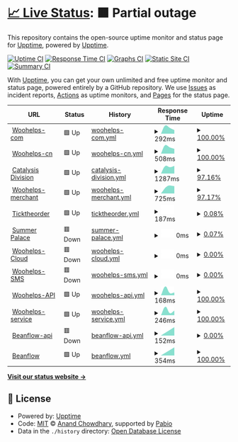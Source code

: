 # [📈 Live Status](https://demo.upptime.js.org): <!--live status--> **🟧 Partial outage**

This repository contains the open-source uptime monitor and status page for [Upptime](https://upptime.js.org), powered by [Upptime](https://github.com/upptime/upptime).

[![Uptime CI](https://github.com/martin-sun/woohelps-upptime/workflows/Uptime%20CI/badge.svg)](https://github.com/martin-sun/woohelps-upptime/actions?query=workflow%3A%22Uptime+CI%22)
[![Response Time CI](https://github.com/martin-sun/woohelps-upptime/workflows/Response%20Time%20CI/badge.svg)](https://github.com/martin-sun/woohelps-upptime/actions?query=workflow%3A%22Response+Time+CI%22)
[![Graphs CI](https://github.com/martin-sun/woohelps-upptime/workflows/Graphs%20CI/badge.svg)](https://github.com/martin-sun/woohelps-upptime/actions?query=workflow%3A%22Graphs+CI%22)
[![Static Site CI](https://github.com/martin-sun/woohelps-upptime/workflows/Static%20Site%20CI/badge.svg)](https://github.com/martin-sun/woohelps-upptime/actions?query=workflow%3A%22Static+Site+CI%22)
[![Summary CI](https://github.com/martin-sun/woohelps-upptime/workflows/Summary%20CI/badge.svg)](https://github.com/martin-sun/woohelps-upptime/actions?query=workflow%3A%22Summary+CI%22)

With [Upptime](https://upptime.js.org), you can get your own unlimited and free uptime monitor and status page, powered entirely by a GitHub repository. We use [Issues](https://github.com/upptime/upptime/issues) as incident reports, [Actions](https://github.com/martin-sun/woohelps-upptime/actions) as uptime monitors, and [Pages](https://demo.upptime.js.org) for the status page.

<!--start: status pages-->
<!-- This summary is generated by Upptime (https://github.com/upptime/upptime) -->
<!-- Do not edit this manually, your changes will be overwritten -->
<!-- prettier-ignore -->
| URL | Status | History | Response Time | Uptime |
| --- | ------ | ------- | ------------- | ------ |
| <img alt="" src="https://icons.duckduckgo.com/ip3/www.woohelps.com.ico" height="13"> [Woohelps-com](https://www.woohelps.com) | 🟩 Up | [woohelps-com.yml](https://github.com/martin-sun/woohelps-upptime/commits/HEAD/history/woohelps-com.yml) | <details><summary><img alt="Response time graph" src="./graphs/woohelps-com/response-time-week.png" height="20"> 292ms</summary><br><a href="https://martin-sun.github.io/woohelps-upptime/history/woohelps-com"><img alt="Response time 292" src="https://img.shields.io/endpoint?url=https%3A%2F%2Fraw.githubusercontent.com%2Fmartin-sun%2Fwoohelps-upptime%2FHEAD%2Fapi%2Fwoohelps-com%2Fresponse-time.json"></a><br><a href="https://martin-sun.github.io/woohelps-upptime/history/woohelps-com"><img alt="24-hour response time 292" src="https://img.shields.io/endpoint?url=https%3A%2F%2Fraw.githubusercontent.com%2Fmartin-sun%2Fwoohelps-upptime%2FHEAD%2Fapi%2Fwoohelps-com%2Fresponse-time-day.json"></a><br><a href="https://martin-sun.github.io/woohelps-upptime/history/woohelps-com"><img alt="7-day response time 292" src="https://img.shields.io/endpoint?url=https%3A%2F%2Fraw.githubusercontent.com%2Fmartin-sun%2Fwoohelps-upptime%2FHEAD%2Fapi%2Fwoohelps-com%2Fresponse-time-week.json"></a><br><a href="https://martin-sun.github.io/woohelps-upptime/history/woohelps-com"><img alt="30-day response time 292" src="https://img.shields.io/endpoint?url=https%3A%2F%2Fraw.githubusercontent.com%2Fmartin-sun%2Fwoohelps-upptime%2FHEAD%2Fapi%2Fwoohelps-com%2Fresponse-time-month.json"></a><br><a href="https://martin-sun.github.io/woohelps-upptime/history/woohelps-com"><img alt="1-year response time 292" src="https://img.shields.io/endpoint?url=https%3A%2F%2Fraw.githubusercontent.com%2Fmartin-sun%2Fwoohelps-upptime%2FHEAD%2Fapi%2Fwoohelps-com%2Fresponse-time-year.json"></a></details> | <details><summary><a href="https://martin-sun.github.io/woohelps-upptime/history/woohelps-com">100.00%</a></summary><a href="https://martin-sun.github.io/woohelps-upptime/history/woohelps-com"><img alt="All-time uptime 100.00%" src="https://img.shields.io/endpoint?url=https%3A%2F%2Fraw.githubusercontent.com%2Fmartin-sun%2Fwoohelps-upptime%2FHEAD%2Fapi%2Fwoohelps-com%2Fuptime.json"></a><br><a href="https://martin-sun.github.io/woohelps-upptime/history/woohelps-com"><img alt="24-hour uptime 100.00%" src="https://img.shields.io/endpoint?url=https%3A%2F%2Fraw.githubusercontent.com%2Fmartin-sun%2Fwoohelps-upptime%2FHEAD%2Fapi%2Fwoohelps-com%2Fuptime-day.json"></a><br><a href="https://martin-sun.github.io/woohelps-upptime/history/woohelps-com"><img alt="7-day uptime 100.00%" src="https://img.shields.io/endpoint?url=https%3A%2F%2Fraw.githubusercontent.com%2Fmartin-sun%2Fwoohelps-upptime%2FHEAD%2Fapi%2Fwoohelps-com%2Fuptime-week.json"></a><br><a href="https://martin-sun.github.io/woohelps-upptime/history/woohelps-com"><img alt="30-day uptime 100.00%" src="https://img.shields.io/endpoint?url=https%3A%2F%2Fraw.githubusercontent.com%2Fmartin-sun%2Fwoohelps-upptime%2FHEAD%2Fapi%2Fwoohelps-com%2Fuptime-month.json"></a><br><a href="https://martin-sun.github.io/woohelps-upptime/history/woohelps-com"><img alt="1-year uptime 100.00%" src="https://img.shields.io/endpoint?url=https%3A%2F%2Fraw.githubusercontent.com%2Fmartin-sun%2Fwoohelps-upptime%2FHEAD%2Fapi%2Fwoohelps-com%2Fuptime-year.json"></a></details>
| <img alt="" src="https://icons.duckduckgo.com/ip3/www.woohelps.cn.ico" height="13"> [Woohelps-cn](https://www.woohelps.cn) | 🟩 Up | [woohelps-cn.yml](https://github.com/martin-sun/woohelps-upptime/commits/HEAD/history/woohelps-cn.yml) | <details><summary><img alt="Response time graph" src="./graphs/woohelps-cn/response-time-week.png" height="20"> 508ms</summary><br><a href="https://martin-sun.github.io/woohelps-upptime/history/woohelps-cn"><img alt="Response time 508" src="https://img.shields.io/endpoint?url=https%3A%2F%2Fraw.githubusercontent.com%2Fmartin-sun%2Fwoohelps-upptime%2FHEAD%2Fapi%2Fwoohelps-cn%2Fresponse-time.json"></a><br><a href="https://martin-sun.github.io/woohelps-upptime/history/woohelps-cn"><img alt="24-hour response time 508" src="https://img.shields.io/endpoint?url=https%3A%2F%2Fraw.githubusercontent.com%2Fmartin-sun%2Fwoohelps-upptime%2FHEAD%2Fapi%2Fwoohelps-cn%2Fresponse-time-day.json"></a><br><a href="https://martin-sun.github.io/woohelps-upptime/history/woohelps-cn"><img alt="7-day response time 508" src="https://img.shields.io/endpoint?url=https%3A%2F%2Fraw.githubusercontent.com%2Fmartin-sun%2Fwoohelps-upptime%2FHEAD%2Fapi%2Fwoohelps-cn%2Fresponse-time-week.json"></a><br><a href="https://martin-sun.github.io/woohelps-upptime/history/woohelps-cn"><img alt="30-day response time 508" src="https://img.shields.io/endpoint?url=https%3A%2F%2Fraw.githubusercontent.com%2Fmartin-sun%2Fwoohelps-upptime%2FHEAD%2Fapi%2Fwoohelps-cn%2Fresponse-time-month.json"></a><br><a href="https://martin-sun.github.io/woohelps-upptime/history/woohelps-cn"><img alt="1-year response time 508" src="https://img.shields.io/endpoint?url=https%3A%2F%2Fraw.githubusercontent.com%2Fmartin-sun%2Fwoohelps-upptime%2FHEAD%2Fapi%2Fwoohelps-cn%2Fresponse-time-year.json"></a></details> | <details><summary><a href="https://martin-sun.github.io/woohelps-upptime/history/woohelps-cn">100.00%</a></summary><a href="https://martin-sun.github.io/woohelps-upptime/history/woohelps-cn"><img alt="All-time uptime 100.00%" src="https://img.shields.io/endpoint?url=https%3A%2F%2Fraw.githubusercontent.com%2Fmartin-sun%2Fwoohelps-upptime%2FHEAD%2Fapi%2Fwoohelps-cn%2Fuptime.json"></a><br><a href="https://martin-sun.github.io/woohelps-upptime/history/woohelps-cn"><img alt="24-hour uptime 100.00%" src="https://img.shields.io/endpoint?url=https%3A%2F%2Fraw.githubusercontent.com%2Fmartin-sun%2Fwoohelps-upptime%2FHEAD%2Fapi%2Fwoohelps-cn%2Fuptime-day.json"></a><br><a href="https://martin-sun.github.io/woohelps-upptime/history/woohelps-cn"><img alt="7-day uptime 100.00%" src="https://img.shields.io/endpoint?url=https%3A%2F%2Fraw.githubusercontent.com%2Fmartin-sun%2Fwoohelps-upptime%2FHEAD%2Fapi%2Fwoohelps-cn%2Fuptime-week.json"></a><br><a href="https://martin-sun.github.io/woohelps-upptime/history/woohelps-cn"><img alt="30-day uptime 100.00%" src="https://img.shields.io/endpoint?url=https%3A%2F%2Fraw.githubusercontent.com%2Fmartin-sun%2Fwoohelps-upptime%2FHEAD%2Fapi%2Fwoohelps-cn%2Fuptime-month.json"></a><br><a href="https://martin-sun.github.io/woohelps-upptime/history/woohelps-cn"><img alt="1-year uptime 100.00%" src="https://img.shields.io/endpoint?url=https%3A%2F%2Fraw.githubusercontent.com%2Fmartin-sun%2Fwoohelps-upptime%2FHEAD%2Fapi%2Fwoohelps-cn%2Fuptime-year.json"></a></details>
| <img alt="" src="https://icons.duckduckgo.com/ip3/www.catalysisdivision.ca.ico" height="13"> [Catalysis Division](https://www.catalysisdivision.ca/) | 🟩 Up | [catalysis-division.yml](https://github.com/martin-sun/woohelps-upptime/commits/HEAD/history/catalysis-division.yml) | <details><summary><img alt="Response time graph" src="./graphs/catalysis-division/response-time-week.png" height="20"> 1287ms</summary><br><a href="https://martin-sun.github.io/woohelps-upptime/history/catalysis-division"><img alt="Response time 1287" src="https://img.shields.io/endpoint?url=https%3A%2F%2Fraw.githubusercontent.com%2Fmartin-sun%2Fwoohelps-upptime%2FHEAD%2Fapi%2Fcatalysis-division%2Fresponse-time.json"></a><br><a href="https://martin-sun.github.io/woohelps-upptime/history/catalysis-division"><img alt="24-hour response time 1287" src="https://img.shields.io/endpoint?url=https%3A%2F%2Fraw.githubusercontent.com%2Fmartin-sun%2Fwoohelps-upptime%2FHEAD%2Fapi%2Fcatalysis-division%2Fresponse-time-day.json"></a><br><a href="https://martin-sun.github.io/woohelps-upptime/history/catalysis-division"><img alt="7-day response time 1287" src="https://img.shields.io/endpoint?url=https%3A%2F%2Fraw.githubusercontent.com%2Fmartin-sun%2Fwoohelps-upptime%2FHEAD%2Fapi%2Fcatalysis-division%2Fresponse-time-week.json"></a><br><a href="https://martin-sun.github.io/woohelps-upptime/history/catalysis-division"><img alt="30-day response time 1287" src="https://img.shields.io/endpoint?url=https%3A%2F%2Fraw.githubusercontent.com%2Fmartin-sun%2Fwoohelps-upptime%2FHEAD%2Fapi%2Fcatalysis-division%2Fresponse-time-month.json"></a><br><a href="https://martin-sun.github.io/woohelps-upptime/history/catalysis-division"><img alt="1-year response time 1287" src="https://img.shields.io/endpoint?url=https%3A%2F%2Fraw.githubusercontent.com%2Fmartin-sun%2Fwoohelps-upptime%2FHEAD%2Fapi%2Fcatalysis-division%2Fresponse-time-year.json"></a></details> | <details><summary><a href="https://martin-sun.github.io/woohelps-upptime/history/catalysis-division">97.16%</a></summary><a href="https://martin-sun.github.io/woohelps-upptime/history/catalysis-division"><img alt="All-time uptime 97.16%" src="https://img.shields.io/endpoint?url=https%3A%2F%2Fraw.githubusercontent.com%2Fmartin-sun%2Fwoohelps-upptime%2FHEAD%2Fapi%2Fcatalysis-division%2Fuptime.json"></a><br><a href="https://martin-sun.github.io/woohelps-upptime/history/catalysis-division"><img alt="24-hour uptime 97.16%" src="https://img.shields.io/endpoint?url=https%3A%2F%2Fraw.githubusercontent.com%2Fmartin-sun%2Fwoohelps-upptime%2FHEAD%2Fapi%2Fcatalysis-division%2Fuptime-day.json"></a><br><a href="https://martin-sun.github.io/woohelps-upptime/history/catalysis-division"><img alt="7-day uptime 97.16%" src="https://img.shields.io/endpoint?url=https%3A%2F%2Fraw.githubusercontent.com%2Fmartin-sun%2Fwoohelps-upptime%2FHEAD%2Fapi%2Fcatalysis-division%2Fuptime-week.json"></a><br><a href="https://martin-sun.github.io/woohelps-upptime/history/catalysis-division"><img alt="30-day uptime 97.16%" src="https://img.shields.io/endpoint?url=https%3A%2F%2Fraw.githubusercontent.com%2Fmartin-sun%2Fwoohelps-upptime%2FHEAD%2Fapi%2Fcatalysis-division%2Fuptime-month.json"></a><br><a href="https://martin-sun.github.io/woohelps-upptime/history/catalysis-division"><img alt="1-year uptime 97.16%" src="https://img.shields.io/endpoint?url=https%3A%2F%2Fraw.githubusercontent.com%2Fmartin-sun%2Fwoohelps-upptime%2FHEAD%2Fapi%2Fcatalysis-division%2Fuptime-year.json"></a></details>
| <img alt="" src="https://icons.duckduckgo.com/ip3/merchant.woohelps.com.ico" height="13"> [Woohelps-merchant](https://merchant.woohelps.com) | 🟩 Up | [woohelps-merchant.yml](https://github.com/martin-sun/woohelps-upptime/commits/HEAD/history/woohelps-merchant.yml) | <details><summary><img alt="Response time graph" src="./graphs/woohelps-merchant/response-time-week.png" height="20"> 725ms</summary><br><a href="https://martin-sun.github.io/woohelps-upptime/history/woohelps-merchant"><img alt="Response time 725" src="https://img.shields.io/endpoint?url=https%3A%2F%2Fraw.githubusercontent.com%2Fmartin-sun%2Fwoohelps-upptime%2FHEAD%2Fapi%2Fwoohelps-merchant%2Fresponse-time.json"></a><br><a href="https://martin-sun.github.io/woohelps-upptime/history/woohelps-merchant"><img alt="24-hour response time 725" src="https://img.shields.io/endpoint?url=https%3A%2F%2Fraw.githubusercontent.com%2Fmartin-sun%2Fwoohelps-upptime%2FHEAD%2Fapi%2Fwoohelps-merchant%2Fresponse-time-day.json"></a><br><a href="https://martin-sun.github.io/woohelps-upptime/history/woohelps-merchant"><img alt="7-day response time 725" src="https://img.shields.io/endpoint?url=https%3A%2F%2Fraw.githubusercontent.com%2Fmartin-sun%2Fwoohelps-upptime%2FHEAD%2Fapi%2Fwoohelps-merchant%2Fresponse-time-week.json"></a><br><a href="https://martin-sun.github.io/woohelps-upptime/history/woohelps-merchant"><img alt="30-day response time 725" src="https://img.shields.io/endpoint?url=https%3A%2F%2Fraw.githubusercontent.com%2Fmartin-sun%2Fwoohelps-upptime%2FHEAD%2Fapi%2Fwoohelps-merchant%2Fresponse-time-month.json"></a><br><a href="https://martin-sun.github.io/woohelps-upptime/history/woohelps-merchant"><img alt="1-year response time 725" src="https://img.shields.io/endpoint?url=https%3A%2F%2Fraw.githubusercontent.com%2Fmartin-sun%2Fwoohelps-upptime%2FHEAD%2Fapi%2Fwoohelps-merchant%2Fresponse-time-year.json"></a></details> | <details><summary><a href="https://martin-sun.github.io/woohelps-upptime/history/woohelps-merchant">97.17%</a></summary><a href="https://martin-sun.github.io/woohelps-upptime/history/woohelps-merchant"><img alt="All-time uptime 97.17%" src="https://img.shields.io/endpoint?url=https%3A%2F%2Fraw.githubusercontent.com%2Fmartin-sun%2Fwoohelps-upptime%2FHEAD%2Fapi%2Fwoohelps-merchant%2Fuptime.json"></a><br><a href="https://martin-sun.github.io/woohelps-upptime/history/woohelps-merchant"><img alt="24-hour uptime 97.17%" src="https://img.shields.io/endpoint?url=https%3A%2F%2Fraw.githubusercontent.com%2Fmartin-sun%2Fwoohelps-upptime%2FHEAD%2Fapi%2Fwoohelps-merchant%2Fuptime-day.json"></a><br><a href="https://martin-sun.github.io/woohelps-upptime/history/woohelps-merchant"><img alt="7-day uptime 97.17%" src="https://img.shields.io/endpoint?url=https%3A%2F%2Fraw.githubusercontent.com%2Fmartin-sun%2Fwoohelps-upptime%2FHEAD%2Fapi%2Fwoohelps-merchant%2Fuptime-week.json"></a><br><a href="https://martin-sun.github.io/woohelps-upptime/history/woohelps-merchant"><img alt="30-day uptime 97.17%" src="https://img.shields.io/endpoint?url=https%3A%2F%2Fraw.githubusercontent.com%2Fmartin-sun%2Fwoohelps-upptime%2FHEAD%2Fapi%2Fwoohelps-merchant%2Fuptime-month.json"></a><br><a href="https://martin-sun.github.io/woohelps-upptime/history/woohelps-merchant"><img alt="1-year uptime 97.17%" src="https://img.shields.io/endpoint?url=https%3A%2F%2Fraw.githubusercontent.com%2Fmartin-sun%2Fwoohelps-upptime%2FHEAD%2Fapi%2Fwoohelps-merchant%2Fuptime-year.json"></a></details>
| <img alt="" src="https://icons.duckduckgo.com/ip3/www.ticktheorder.com.ico" height="13"> [Ticktheorder](https://www.ticktheorder.com) | 🟩 Up | [ticktheorder.yml](https://github.com/martin-sun/woohelps-upptime/commits/HEAD/history/ticktheorder.yml) | <details><summary><img alt="Response time graph" src="./graphs/ticktheorder/response-time-week.png" height="20"> 187ms</summary><br><a href="https://martin-sun.github.io/woohelps-upptime/history/ticktheorder"><img alt="Response time 187" src="https://img.shields.io/endpoint?url=https%3A%2F%2Fraw.githubusercontent.com%2Fmartin-sun%2Fwoohelps-upptime%2FHEAD%2Fapi%2Fticktheorder%2Fresponse-time.json"></a><br><a href="https://martin-sun.github.io/woohelps-upptime/history/ticktheorder"><img alt="24-hour response time 187" src="https://img.shields.io/endpoint?url=https%3A%2F%2Fraw.githubusercontent.com%2Fmartin-sun%2Fwoohelps-upptime%2FHEAD%2Fapi%2Fticktheorder%2Fresponse-time-day.json"></a><br><a href="https://martin-sun.github.io/woohelps-upptime/history/ticktheorder"><img alt="7-day response time 187" src="https://img.shields.io/endpoint?url=https%3A%2F%2Fraw.githubusercontent.com%2Fmartin-sun%2Fwoohelps-upptime%2FHEAD%2Fapi%2Fticktheorder%2Fresponse-time-week.json"></a><br><a href="https://martin-sun.github.io/woohelps-upptime/history/ticktheorder"><img alt="30-day response time 187" src="https://img.shields.io/endpoint?url=https%3A%2F%2Fraw.githubusercontent.com%2Fmartin-sun%2Fwoohelps-upptime%2FHEAD%2Fapi%2Fticktheorder%2Fresponse-time-month.json"></a><br><a href="https://martin-sun.github.io/woohelps-upptime/history/ticktheorder"><img alt="1-year response time 187" src="https://img.shields.io/endpoint?url=https%3A%2F%2Fraw.githubusercontent.com%2Fmartin-sun%2Fwoohelps-upptime%2FHEAD%2Fapi%2Fticktheorder%2Fresponse-time-year.json"></a></details> | <details><summary><a href="https://martin-sun.github.io/woohelps-upptime/history/ticktheorder">0.08%</a></summary><a href="https://martin-sun.github.io/woohelps-upptime/history/ticktheorder"><img alt="All-time uptime 0.08%" src="https://img.shields.io/endpoint?url=https%3A%2F%2Fraw.githubusercontent.com%2Fmartin-sun%2Fwoohelps-upptime%2FHEAD%2Fapi%2Fticktheorder%2Fuptime.json"></a><br><a href="https://martin-sun.github.io/woohelps-upptime/history/ticktheorder"><img alt="24-hour uptime 0.08%" src="https://img.shields.io/endpoint?url=https%3A%2F%2Fraw.githubusercontent.com%2Fmartin-sun%2Fwoohelps-upptime%2FHEAD%2Fapi%2Fticktheorder%2Fuptime-day.json"></a><br><a href="https://martin-sun.github.io/woohelps-upptime/history/ticktheorder"><img alt="7-day uptime 0.08%" src="https://img.shields.io/endpoint?url=https%3A%2F%2Fraw.githubusercontent.com%2Fmartin-sun%2Fwoohelps-upptime%2FHEAD%2Fapi%2Fticktheorder%2Fuptime-week.json"></a><br><a href="https://martin-sun.github.io/woohelps-upptime/history/ticktheorder"><img alt="30-day uptime 0.08%" src="https://img.shields.io/endpoint?url=https%3A%2F%2Fraw.githubusercontent.com%2Fmartin-sun%2Fwoohelps-upptime%2FHEAD%2Fapi%2Fticktheorder%2Fuptime-month.json"></a><br><a href="https://martin-sun.github.io/woohelps-upptime/history/ticktheorder"><img alt="1-year uptime 0.08%" src="https://img.shields.io/endpoint?url=https%3A%2F%2Fraw.githubusercontent.com%2Fmartin-sun%2Fwoohelps-upptime%2FHEAD%2Fapi%2Fticktheorder%2Fuptime-year.json"></a></details>
| <img alt="" src="https://icons.duckduckgo.com/ip3/www.summerpalace.ca.ico" height="13"> [Summer Palace](https://www.summerpalace.ca) | 🟥 Down | [summer-palace.yml](https://github.com/martin-sun/woohelps-upptime/commits/HEAD/history/summer-palace.yml) | <details><summary><img alt="Response time graph" src="./graphs/summer-palace/response-time-week.png" height="20"> 0ms</summary><br><a href="https://martin-sun.github.io/woohelps-upptime/history/summer-palace"><img alt="Response time 0" src="https://img.shields.io/endpoint?url=https%3A%2F%2Fraw.githubusercontent.com%2Fmartin-sun%2Fwoohelps-upptime%2FHEAD%2Fapi%2Fsummer-palace%2Fresponse-time.json"></a><br><a href="https://martin-sun.github.io/woohelps-upptime/history/summer-palace"><img alt="24-hour response time 0" src="https://img.shields.io/endpoint?url=https%3A%2F%2Fraw.githubusercontent.com%2Fmartin-sun%2Fwoohelps-upptime%2FHEAD%2Fapi%2Fsummer-palace%2Fresponse-time-day.json"></a><br><a href="https://martin-sun.github.io/woohelps-upptime/history/summer-palace"><img alt="7-day response time 0" src="https://img.shields.io/endpoint?url=https%3A%2F%2Fraw.githubusercontent.com%2Fmartin-sun%2Fwoohelps-upptime%2FHEAD%2Fapi%2Fsummer-palace%2Fresponse-time-week.json"></a><br><a href="https://martin-sun.github.io/woohelps-upptime/history/summer-palace"><img alt="30-day response time 0" src="https://img.shields.io/endpoint?url=https%3A%2F%2Fraw.githubusercontent.com%2Fmartin-sun%2Fwoohelps-upptime%2FHEAD%2Fapi%2Fsummer-palace%2Fresponse-time-month.json"></a><br><a href="https://martin-sun.github.io/woohelps-upptime/history/summer-palace"><img alt="1-year response time 0" src="https://img.shields.io/endpoint?url=https%3A%2F%2Fraw.githubusercontent.com%2Fmartin-sun%2Fwoohelps-upptime%2FHEAD%2Fapi%2Fsummer-palace%2Fresponse-time-year.json"></a></details> | <details><summary><a href="https://martin-sun.github.io/woohelps-upptime/history/summer-palace">0.07%</a></summary><a href="https://martin-sun.github.io/woohelps-upptime/history/summer-palace"><img alt="All-time uptime 0.07%" src="https://img.shields.io/endpoint?url=https%3A%2F%2Fraw.githubusercontent.com%2Fmartin-sun%2Fwoohelps-upptime%2FHEAD%2Fapi%2Fsummer-palace%2Fuptime.json"></a><br><a href="https://martin-sun.github.io/woohelps-upptime/history/summer-palace"><img alt="24-hour uptime 0.07%" src="https://img.shields.io/endpoint?url=https%3A%2F%2Fraw.githubusercontent.com%2Fmartin-sun%2Fwoohelps-upptime%2FHEAD%2Fapi%2Fsummer-palace%2Fuptime-day.json"></a><br><a href="https://martin-sun.github.io/woohelps-upptime/history/summer-palace"><img alt="7-day uptime 0.07%" src="https://img.shields.io/endpoint?url=https%3A%2F%2Fraw.githubusercontent.com%2Fmartin-sun%2Fwoohelps-upptime%2FHEAD%2Fapi%2Fsummer-palace%2Fuptime-week.json"></a><br><a href="https://martin-sun.github.io/woohelps-upptime/history/summer-palace"><img alt="30-day uptime 0.07%" src="https://img.shields.io/endpoint?url=https%3A%2F%2Fraw.githubusercontent.com%2Fmartin-sun%2Fwoohelps-upptime%2FHEAD%2Fapi%2Fsummer-palace%2Fuptime-month.json"></a><br><a href="https://martin-sun.github.io/woohelps-upptime/history/summer-palace"><img alt="1-year uptime 0.07%" src="https://img.shields.io/endpoint?url=https%3A%2F%2Fraw.githubusercontent.com%2Fmartin-sun%2Fwoohelps-upptime%2FHEAD%2Fapi%2Fsummer-palace%2Fuptime-year.json"></a></details>
| <img alt="" src="https://icons.duckduckgo.com/ip3/cloud.woohelps.com.ico" height="13"> [Woohelps-Cloud](https://cloud.woohelps.com) | 🟥 Down | [woohelps-cloud.yml](https://github.com/martin-sun/woohelps-upptime/commits/HEAD/history/woohelps-cloud.yml) | <details><summary><img alt="Response time graph" src="./graphs/woohelps-cloud/response-time-week.png" height="20"> 0ms</summary><br><a href="https://martin-sun.github.io/woohelps-upptime/history/woohelps-cloud"><img alt="Response time 0" src="https://img.shields.io/endpoint?url=https%3A%2F%2Fraw.githubusercontent.com%2Fmartin-sun%2Fwoohelps-upptime%2FHEAD%2Fapi%2Fwoohelps-cloud%2Fresponse-time.json"></a><br><a href="https://martin-sun.github.io/woohelps-upptime/history/woohelps-cloud"><img alt="24-hour response time 0" src="https://img.shields.io/endpoint?url=https%3A%2F%2Fraw.githubusercontent.com%2Fmartin-sun%2Fwoohelps-upptime%2FHEAD%2Fapi%2Fwoohelps-cloud%2Fresponse-time-day.json"></a><br><a href="https://martin-sun.github.io/woohelps-upptime/history/woohelps-cloud"><img alt="7-day response time 0" src="https://img.shields.io/endpoint?url=https%3A%2F%2Fraw.githubusercontent.com%2Fmartin-sun%2Fwoohelps-upptime%2FHEAD%2Fapi%2Fwoohelps-cloud%2Fresponse-time-week.json"></a><br><a href="https://martin-sun.github.io/woohelps-upptime/history/woohelps-cloud"><img alt="30-day response time 0" src="https://img.shields.io/endpoint?url=https%3A%2F%2Fraw.githubusercontent.com%2Fmartin-sun%2Fwoohelps-upptime%2FHEAD%2Fapi%2Fwoohelps-cloud%2Fresponse-time-month.json"></a><br><a href="https://martin-sun.github.io/woohelps-upptime/history/woohelps-cloud"><img alt="1-year response time 0" src="https://img.shields.io/endpoint?url=https%3A%2F%2Fraw.githubusercontent.com%2Fmartin-sun%2Fwoohelps-upptime%2FHEAD%2Fapi%2Fwoohelps-cloud%2Fresponse-time-year.json"></a></details> | <details><summary><a href="https://martin-sun.github.io/woohelps-upptime/history/woohelps-cloud">0.00%</a></summary><a href="https://martin-sun.github.io/woohelps-upptime/history/woohelps-cloud"><img alt="All-time uptime 0.00%" src="https://img.shields.io/endpoint?url=https%3A%2F%2Fraw.githubusercontent.com%2Fmartin-sun%2Fwoohelps-upptime%2FHEAD%2Fapi%2Fwoohelps-cloud%2Fuptime.json"></a><br><a href="https://martin-sun.github.io/woohelps-upptime/history/woohelps-cloud"><img alt="24-hour uptime 0.00%" src="https://img.shields.io/endpoint?url=https%3A%2F%2Fraw.githubusercontent.com%2Fmartin-sun%2Fwoohelps-upptime%2FHEAD%2Fapi%2Fwoohelps-cloud%2Fuptime-day.json"></a><br><a href="https://martin-sun.github.io/woohelps-upptime/history/woohelps-cloud"><img alt="7-day uptime 0.00%" src="https://img.shields.io/endpoint?url=https%3A%2F%2Fraw.githubusercontent.com%2Fmartin-sun%2Fwoohelps-upptime%2FHEAD%2Fapi%2Fwoohelps-cloud%2Fuptime-week.json"></a><br><a href="https://martin-sun.github.io/woohelps-upptime/history/woohelps-cloud"><img alt="30-day uptime 0.00%" src="https://img.shields.io/endpoint?url=https%3A%2F%2Fraw.githubusercontent.com%2Fmartin-sun%2Fwoohelps-upptime%2FHEAD%2Fapi%2Fwoohelps-cloud%2Fuptime-month.json"></a><br><a href="https://martin-sun.github.io/woohelps-upptime/history/woohelps-cloud"><img alt="1-year uptime 0.00%" src="https://img.shields.io/endpoint?url=https%3A%2F%2Fraw.githubusercontent.com%2Fmartin-sun%2Fwoohelps-upptime%2FHEAD%2Fapi%2Fwoohelps-cloud%2Fuptime-year.json"></a></details>
| <img alt="" src="https://icons.duckduckgo.com/ip3/sms.woohelps.com.ico" height="13"> [Woohelps-SMS](https://sms.woohelps.com) | 🟥 Down | [woohelps-sms.yml](https://github.com/martin-sun/woohelps-upptime/commits/HEAD/history/woohelps-sms.yml) | <details><summary><img alt="Response time graph" src="./graphs/woohelps-sms/response-time-week.png" height="20"> 0ms</summary><br><a href="https://martin-sun.github.io/woohelps-upptime/history/woohelps-sms"><img alt="Response time 0" src="https://img.shields.io/endpoint?url=https%3A%2F%2Fraw.githubusercontent.com%2Fmartin-sun%2Fwoohelps-upptime%2FHEAD%2Fapi%2Fwoohelps-sms%2Fresponse-time.json"></a><br><a href="https://martin-sun.github.io/woohelps-upptime/history/woohelps-sms"><img alt="24-hour response time 0" src="https://img.shields.io/endpoint?url=https%3A%2F%2Fraw.githubusercontent.com%2Fmartin-sun%2Fwoohelps-upptime%2FHEAD%2Fapi%2Fwoohelps-sms%2Fresponse-time-day.json"></a><br><a href="https://martin-sun.github.io/woohelps-upptime/history/woohelps-sms"><img alt="7-day response time 0" src="https://img.shields.io/endpoint?url=https%3A%2F%2Fraw.githubusercontent.com%2Fmartin-sun%2Fwoohelps-upptime%2FHEAD%2Fapi%2Fwoohelps-sms%2Fresponse-time-week.json"></a><br><a href="https://martin-sun.github.io/woohelps-upptime/history/woohelps-sms"><img alt="30-day response time 0" src="https://img.shields.io/endpoint?url=https%3A%2F%2Fraw.githubusercontent.com%2Fmartin-sun%2Fwoohelps-upptime%2FHEAD%2Fapi%2Fwoohelps-sms%2Fresponse-time-month.json"></a><br><a href="https://martin-sun.github.io/woohelps-upptime/history/woohelps-sms"><img alt="1-year response time 0" src="https://img.shields.io/endpoint?url=https%3A%2F%2Fraw.githubusercontent.com%2Fmartin-sun%2Fwoohelps-upptime%2FHEAD%2Fapi%2Fwoohelps-sms%2Fresponse-time-year.json"></a></details> | <details><summary><a href="https://martin-sun.github.io/woohelps-upptime/history/woohelps-sms">0.00%</a></summary><a href="https://martin-sun.github.io/woohelps-upptime/history/woohelps-sms"><img alt="All-time uptime 0.00%" src="https://img.shields.io/endpoint?url=https%3A%2F%2Fraw.githubusercontent.com%2Fmartin-sun%2Fwoohelps-upptime%2FHEAD%2Fapi%2Fwoohelps-sms%2Fuptime.json"></a><br><a href="https://martin-sun.github.io/woohelps-upptime/history/woohelps-sms"><img alt="24-hour uptime 0.00%" src="https://img.shields.io/endpoint?url=https%3A%2F%2Fraw.githubusercontent.com%2Fmartin-sun%2Fwoohelps-upptime%2FHEAD%2Fapi%2Fwoohelps-sms%2Fuptime-day.json"></a><br><a href="https://martin-sun.github.io/woohelps-upptime/history/woohelps-sms"><img alt="7-day uptime 0.00%" src="https://img.shields.io/endpoint?url=https%3A%2F%2Fraw.githubusercontent.com%2Fmartin-sun%2Fwoohelps-upptime%2FHEAD%2Fapi%2Fwoohelps-sms%2Fuptime-week.json"></a><br><a href="https://martin-sun.github.io/woohelps-upptime/history/woohelps-sms"><img alt="30-day uptime 0.00%" src="https://img.shields.io/endpoint?url=https%3A%2F%2Fraw.githubusercontent.com%2Fmartin-sun%2Fwoohelps-upptime%2FHEAD%2Fapi%2Fwoohelps-sms%2Fuptime-month.json"></a><br><a href="https://martin-sun.github.io/woohelps-upptime/history/woohelps-sms"><img alt="1-year uptime 0.00%" src="https://img.shields.io/endpoint?url=https%3A%2F%2Fraw.githubusercontent.com%2Fmartin-sun%2Fwoohelps-upptime%2FHEAD%2Fapi%2Fwoohelps-sms%2Fuptime-year.json"></a></details>
| <img alt="" src="https://icons.duckduckgo.com/ip3/api.woohelps.com.ico" height="13"> [Woohelps-API](https://api.woohelps.com) | 🟩 Up | [woohelps-api.yml](https://github.com/martin-sun/woohelps-upptime/commits/HEAD/history/woohelps-api.yml) | <details><summary><img alt="Response time graph" src="./graphs/woohelps-api/response-time-week.png" height="20"> 168ms</summary><br><a href="https://martin-sun.github.io/woohelps-upptime/history/woohelps-api"><img alt="Response time 168" src="https://img.shields.io/endpoint?url=https%3A%2F%2Fraw.githubusercontent.com%2Fmartin-sun%2Fwoohelps-upptime%2FHEAD%2Fapi%2Fwoohelps-api%2Fresponse-time.json"></a><br><a href="https://martin-sun.github.io/woohelps-upptime/history/woohelps-api"><img alt="24-hour response time 168" src="https://img.shields.io/endpoint?url=https%3A%2F%2Fraw.githubusercontent.com%2Fmartin-sun%2Fwoohelps-upptime%2FHEAD%2Fapi%2Fwoohelps-api%2Fresponse-time-day.json"></a><br><a href="https://martin-sun.github.io/woohelps-upptime/history/woohelps-api"><img alt="7-day response time 168" src="https://img.shields.io/endpoint?url=https%3A%2F%2Fraw.githubusercontent.com%2Fmartin-sun%2Fwoohelps-upptime%2FHEAD%2Fapi%2Fwoohelps-api%2Fresponse-time-week.json"></a><br><a href="https://martin-sun.github.io/woohelps-upptime/history/woohelps-api"><img alt="30-day response time 168" src="https://img.shields.io/endpoint?url=https%3A%2F%2Fraw.githubusercontent.com%2Fmartin-sun%2Fwoohelps-upptime%2FHEAD%2Fapi%2Fwoohelps-api%2Fresponse-time-month.json"></a><br><a href="https://martin-sun.github.io/woohelps-upptime/history/woohelps-api"><img alt="1-year response time 168" src="https://img.shields.io/endpoint?url=https%3A%2F%2Fraw.githubusercontent.com%2Fmartin-sun%2Fwoohelps-upptime%2FHEAD%2Fapi%2Fwoohelps-api%2Fresponse-time-year.json"></a></details> | <details><summary><a href="https://martin-sun.github.io/woohelps-upptime/history/woohelps-api">100.00%</a></summary><a href="https://martin-sun.github.io/woohelps-upptime/history/woohelps-api"><img alt="All-time uptime 100.00%" src="https://img.shields.io/endpoint?url=https%3A%2F%2Fraw.githubusercontent.com%2Fmartin-sun%2Fwoohelps-upptime%2FHEAD%2Fapi%2Fwoohelps-api%2Fuptime.json"></a><br><a href="https://martin-sun.github.io/woohelps-upptime/history/woohelps-api"><img alt="24-hour uptime 100.00%" src="https://img.shields.io/endpoint?url=https%3A%2F%2Fraw.githubusercontent.com%2Fmartin-sun%2Fwoohelps-upptime%2FHEAD%2Fapi%2Fwoohelps-api%2Fuptime-day.json"></a><br><a href="https://martin-sun.github.io/woohelps-upptime/history/woohelps-api"><img alt="7-day uptime 100.00%" src="https://img.shields.io/endpoint?url=https%3A%2F%2Fraw.githubusercontent.com%2Fmartin-sun%2Fwoohelps-upptime%2FHEAD%2Fapi%2Fwoohelps-api%2Fuptime-week.json"></a><br><a href="https://martin-sun.github.io/woohelps-upptime/history/woohelps-api"><img alt="30-day uptime 100.00%" src="https://img.shields.io/endpoint?url=https%3A%2F%2Fraw.githubusercontent.com%2Fmartin-sun%2Fwoohelps-upptime%2FHEAD%2Fapi%2Fwoohelps-api%2Fuptime-month.json"></a><br><a href="https://martin-sun.github.io/woohelps-upptime/history/woohelps-api"><img alt="1-year uptime 100.00%" src="https://img.shields.io/endpoint?url=https%3A%2F%2Fraw.githubusercontent.com%2Fmartin-sun%2Fwoohelps-upptime%2FHEAD%2Fapi%2Fwoohelps-api%2Fuptime-year.json"></a></details>
| <img alt="" src="https://icons.duckduckgo.com/ip3/service.woohelps.com.ico" height="13"> [Woohelps-service](https://service.woohelps.com) | 🟩 Up | [woohelps-service.yml](https://github.com/martin-sun/woohelps-upptime/commits/HEAD/history/woohelps-service.yml) | <details><summary><img alt="Response time graph" src="./graphs/woohelps-service/response-time-week.png" height="20"> 246ms</summary><br><a href="https://martin-sun.github.io/woohelps-upptime/history/woohelps-service"><img alt="Response time 246" src="https://img.shields.io/endpoint?url=https%3A%2F%2Fraw.githubusercontent.com%2Fmartin-sun%2Fwoohelps-upptime%2FHEAD%2Fapi%2Fwoohelps-service%2Fresponse-time.json"></a><br><a href="https://martin-sun.github.io/woohelps-upptime/history/woohelps-service"><img alt="24-hour response time 246" src="https://img.shields.io/endpoint?url=https%3A%2F%2Fraw.githubusercontent.com%2Fmartin-sun%2Fwoohelps-upptime%2FHEAD%2Fapi%2Fwoohelps-service%2Fresponse-time-day.json"></a><br><a href="https://martin-sun.github.io/woohelps-upptime/history/woohelps-service"><img alt="7-day response time 246" src="https://img.shields.io/endpoint?url=https%3A%2F%2Fraw.githubusercontent.com%2Fmartin-sun%2Fwoohelps-upptime%2FHEAD%2Fapi%2Fwoohelps-service%2Fresponse-time-week.json"></a><br><a href="https://martin-sun.github.io/woohelps-upptime/history/woohelps-service"><img alt="30-day response time 246" src="https://img.shields.io/endpoint?url=https%3A%2F%2Fraw.githubusercontent.com%2Fmartin-sun%2Fwoohelps-upptime%2FHEAD%2Fapi%2Fwoohelps-service%2Fresponse-time-month.json"></a><br><a href="https://martin-sun.github.io/woohelps-upptime/history/woohelps-service"><img alt="1-year response time 246" src="https://img.shields.io/endpoint?url=https%3A%2F%2Fraw.githubusercontent.com%2Fmartin-sun%2Fwoohelps-upptime%2FHEAD%2Fapi%2Fwoohelps-service%2Fresponse-time-year.json"></a></details> | <details><summary><a href="https://martin-sun.github.io/woohelps-upptime/history/woohelps-service">100.00%</a></summary><a href="https://martin-sun.github.io/woohelps-upptime/history/woohelps-service"><img alt="All-time uptime 100.00%" src="https://img.shields.io/endpoint?url=https%3A%2F%2Fraw.githubusercontent.com%2Fmartin-sun%2Fwoohelps-upptime%2FHEAD%2Fapi%2Fwoohelps-service%2Fuptime.json"></a><br><a href="https://martin-sun.github.io/woohelps-upptime/history/woohelps-service"><img alt="24-hour uptime 100.00%" src="https://img.shields.io/endpoint?url=https%3A%2F%2Fraw.githubusercontent.com%2Fmartin-sun%2Fwoohelps-upptime%2FHEAD%2Fapi%2Fwoohelps-service%2Fuptime-day.json"></a><br><a href="https://martin-sun.github.io/woohelps-upptime/history/woohelps-service"><img alt="7-day uptime 100.00%" src="https://img.shields.io/endpoint?url=https%3A%2F%2Fraw.githubusercontent.com%2Fmartin-sun%2Fwoohelps-upptime%2FHEAD%2Fapi%2Fwoohelps-service%2Fuptime-week.json"></a><br><a href="https://martin-sun.github.io/woohelps-upptime/history/woohelps-service"><img alt="30-day uptime 100.00%" src="https://img.shields.io/endpoint?url=https%3A%2F%2Fraw.githubusercontent.com%2Fmartin-sun%2Fwoohelps-upptime%2FHEAD%2Fapi%2Fwoohelps-service%2Fuptime-month.json"></a><br><a href="https://martin-sun.github.io/woohelps-upptime/history/woohelps-service"><img alt="1-year uptime 100.00%" src="https://img.shields.io/endpoint?url=https%3A%2F%2Fraw.githubusercontent.com%2Fmartin-sun%2Fwoohelps-upptime%2FHEAD%2Fapi%2Fwoohelps-service%2Fuptime-year.json"></a></details>
| <img alt="" src="https://icons.duckduckgo.com/ip3/api.beanflow.ai.ico" height="13"> [Beanflow-api](https://api.beanflow.ai) | 🟥 Down | [beanflow-api.yml](https://github.com/martin-sun/woohelps-upptime/commits/HEAD/history/beanflow-api.yml) | <details><summary><img alt="Response time graph" src="./graphs/beanflow-api/response-time-week.png" height="20"> 152ms</summary><br><a href="https://martin-sun.github.io/woohelps-upptime/history/beanflow-api"><img alt="Response time 152" src="https://img.shields.io/endpoint?url=https%3A%2F%2Fraw.githubusercontent.com%2Fmartin-sun%2Fwoohelps-upptime%2FHEAD%2Fapi%2Fbeanflow-api%2Fresponse-time.json"></a><br><a href="https://martin-sun.github.io/woohelps-upptime/history/beanflow-api"><img alt="24-hour response time 152" src="https://img.shields.io/endpoint?url=https%3A%2F%2Fraw.githubusercontent.com%2Fmartin-sun%2Fwoohelps-upptime%2FHEAD%2Fapi%2Fbeanflow-api%2Fresponse-time-day.json"></a><br><a href="https://martin-sun.github.io/woohelps-upptime/history/beanflow-api"><img alt="7-day response time 152" src="https://img.shields.io/endpoint?url=https%3A%2F%2Fraw.githubusercontent.com%2Fmartin-sun%2Fwoohelps-upptime%2FHEAD%2Fapi%2Fbeanflow-api%2Fresponse-time-week.json"></a><br><a href="https://martin-sun.github.io/woohelps-upptime/history/beanflow-api"><img alt="30-day response time 152" src="https://img.shields.io/endpoint?url=https%3A%2F%2Fraw.githubusercontent.com%2Fmartin-sun%2Fwoohelps-upptime%2FHEAD%2Fapi%2Fbeanflow-api%2Fresponse-time-month.json"></a><br><a href="https://martin-sun.github.io/woohelps-upptime/history/beanflow-api"><img alt="1-year response time 152" src="https://img.shields.io/endpoint?url=https%3A%2F%2Fraw.githubusercontent.com%2Fmartin-sun%2Fwoohelps-upptime%2FHEAD%2Fapi%2Fbeanflow-api%2Fresponse-time-year.json"></a></details> | <details><summary><a href="https://martin-sun.github.io/woohelps-upptime/history/beanflow-api">0.00%</a></summary><a href="https://martin-sun.github.io/woohelps-upptime/history/beanflow-api"><img alt="All-time uptime 0.00%" src="https://img.shields.io/endpoint?url=https%3A%2F%2Fraw.githubusercontent.com%2Fmartin-sun%2Fwoohelps-upptime%2FHEAD%2Fapi%2Fbeanflow-api%2Fuptime.json"></a><br><a href="https://martin-sun.github.io/woohelps-upptime/history/beanflow-api"><img alt="24-hour uptime 0.00%" src="https://img.shields.io/endpoint?url=https%3A%2F%2Fraw.githubusercontent.com%2Fmartin-sun%2Fwoohelps-upptime%2FHEAD%2Fapi%2Fbeanflow-api%2Fuptime-day.json"></a><br><a href="https://martin-sun.github.io/woohelps-upptime/history/beanflow-api"><img alt="7-day uptime 0.00%" src="https://img.shields.io/endpoint?url=https%3A%2F%2Fraw.githubusercontent.com%2Fmartin-sun%2Fwoohelps-upptime%2FHEAD%2Fapi%2Fbeanflow-api%2Fuptime-week.json"></a><br><a href="https://martin-sun.github.io/woohelps-upptime/history/beanflow-api"><img alt="30-day uptime 0.00%" src="https://img.shields.io/endpoint?url=https%3A%2F%2Fraw.githubusercontent.com%2Fmartin-sun%2Fwoohelps-upptime%2FHEAD%2Fapi%2Fbeanflow-api%2Fuptime-month.json"></a><br><a href="https://martin-sun.github.io/woohelps-upptime/history/beanflow-api"><img alt="1-year uptime 0.00%" src="https://img.shields.io/endpoint?url=https%3A%2F%2Fraw.githubusercontent.com%2Fmartin-sun%2Fwoohelps-upptime%2FHEAD%2Fapi%2Fbeanflow-api%2Fuptime-year.json"></a></details>
| <img alt="" src="https://icons.duckduckgo.com/ip3/www.beanflow.ai.ico" height="13"> [Beanflow](https://www.beanflow.ai) | 🟩 Up | [beanflow.yml](https://github.com/martin-sun/woohelps-upptime/commits/HEAD/history/beanflow.yml) | <details><summary><img alt="Response time graph" src="./graphs/beanflow/response-time-week.png" height="20"> 354ms</summary><br><a href="https://martin-sun.github.io/woohelps-upptime/history/beanflow"><img alt="Response time 354" src="https://img.shields.io/endpoint?url=https%3A%2F%2Fraw.githubusercontent.com%2Fmartin-sun%2Fwoohelps-upptime%2FHEAD%2Fapi%2Fbeanflow%2Fresponse-time.json"></a><br><a href="https://martin-sun.github.io/woohelps-upptime/history/beanflow"><img alt="24-hour response time 354" src="https://img.shields.io/endpoint?url=https%3A%2F%2Fraw.githubusercontent.com%2Fmartin-sun%2Fwoohelps-upptime%2FHEAD%2Fapi%2Fbeanflow%2Fresponse-time-day.json"></a><br><a href="https://martin-sun.github.io/woohelps-upptime/history/beanflow"><img alt="7-day response time 354" src="https://img.shields.io/endpoint?url=https%3A%2F%2Fraw.githubusercontent.com%2Fmartin-sun%2Fwoohelps-upptime%2FHEAD%2Fapi%2Fbeanflow%2Fresponse-time-week.json"></a><br><a href="https://martin-sun.github.io/woohelps-upptime/history/beanflow"><img alt="30-day response time 354" src="https://img.shields.io/endpoint?url=https%3A%2F%2Fraw.githubusercontent.com%2Fmartin-sun%2Fwoohelps-upptime%2FHEAD%2Fapi%2Fbeanflow%2Fresponse-time-month.json"></a><br><a href="https://martin-sun.github.io/woohelps-upptime/history/beanflow"><img alt="1-year response time 354" src="https://img.shields.io/endpoint?url=https%3A%2F%2Fraw.githubusercontent.com%2Fmartin-sun%2Fwoohelps-upptime%2FHEAD%2Fapi%2Fbeanflow%2Fresponse-time-year.json"></a></details> | <details><summary><a href="https://martin-sun.github.io/woohelps-upptime/history/beanflow">100.00%</a></summary><a href="https://martin-sun.github.io/woohelps-upptime/history/beanflow"><img alt="All-time uptime 100.00%" src="https://img.shields.io/endpoint?url=https%3A%2F%2Fraw.githubusercontent.com%2Fmartin-sun%2Fwoohelps-upptime%2FHEAD%2Fapi%2Fbeanflow%2Fuptime.json"></a><br><a href="https://martin-sun.github.io/woohelps-upptime/history/beanflow"><img alt="24-hour uptime 100.00%" src="https://img.shields.io/endpoint?url=https%3A%2F%2Fraw.githubusercontent.com%2Fmartin-sun%2Fwoohelps-upptime%2FHEAD%2Fapi%2Fbeanflow%2Fuptime-day.json"></a><br><a href="https://martin-sun.github.io/woohelps-upptime/history/beanflow"><img alt="7-day uptime 100.00%" src="https://img.shields.io/endpoint?url=https%3A%2F%2Fraw.githubusercontent.com%2Fmartin-sun%2Fwoohelps-upptime%2FHEAD%2Fapi%2Fbeanflow%2Fuptime-week.json"></a><br><a href="https://martin-sun.github.io/woohelps-upptime/history/beanflow"><img alt="30-day uptime 100.00%" src="https://img.shields.io/endpoint?url=https%3A%2F%2Fraw.githubusercontent.com%2Fmartin-sun%2Fwoohelps-upptime%2FHEAD%2Fapi%2Fbeanflow%2Fuptime-month.json"></a><br><a href="https://martin-sun.github.io/woohelps-upptime/history/beanflow"><img alt="1-year uptime 100.00%" src="https://img.shields.io/endpoint?url=https%3A%2F%2Fraw.githubusercontent.com%2Fmartin-sun%2Fwoohelps-upptime%2FHEAD%2Fapi%2Fbeanflow%2Fuptime-year.json"></a></details>

<!--end: status pages-->

[**Visit our status website →**](https://martin-sun.github.io/woohelps-upptime/)

## 📄 License

- Powered by: [Upptime](https://github.com/upptime/upptime)
- Code: [MIT](./LICENSE) © [Anand Chowdhary](https://anandchowdhary.com), supported by [Pabio](https://pabio.com)
- Data in the `./history` directory: [Open Database License](https://opendatacommons.org/licenses/odbl/1-0/)
